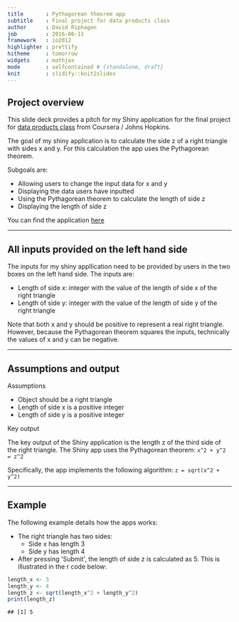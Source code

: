```yaml
---
title       : Pythagorean theorem app
subtitle    : Final project for data products class
author      : David Riphagen
job         : 2016-06-11
framework   : io2012
highlighter : prettify 
hitheme     : tomorrow      
widgets     : mathjax
mode        : selfcontained # {standalone, draft}
knit        : slidify::knit2slides
---
```


## Project overview

This slide deck provides a pitch for my Shiny application for the final project for [data products class](https://www.coursera.org/learn/data-products/) from Coursera / Johns Hopkins.

The goal of my shiny application is to calculate the side z of a right triangle with sides x and y. For this calculation the app uses the Pythagorean theorem.

Subgoals are:
- Allowing users to change the input data for x and y
- Displaying the data users have inputted
- Using the Pythagorean theorem to calculate the length of side z
- Displaying the length of side z

You can find the application [here](https://davidrip83.shinyapps.io/Shiny/)

--- 


## All inputs provided on the left hand side

The inputs for my shiny appllication need to be provided by users in the two boxes on the left hand side. The inputs are:

- Length of side x: integer with the value of the length of side x of the right triangle
- Length of side y: integer with the value of the length of side y of the right triangle

Note that both x and y should be positive to represent a real right triangle. However, because the Pythagorean theorem squares the inputs, technically the values of x and y can be negative.

---

## Assumptions and output

Assumptions

- Object should be a right triangle
- Length of side x is a positive integer
- Length of side y is a positive integer

Key output

The key output of the Shiny application is the length z of the third side of the right triangle. 
The Shiny app uses the Pythagorean theorem:
`x^2 + y^2 = z^2`

Specifically, the app implements the following algorithm:
`z = sqrt(x^2 + y^2)`

---


## Example

The following example details how the apps works:
- The right triangle has two sides:
    - Side x has length 3
    - Side y has length 4
- After pressing 'Submit', the length of side z is calculated as 5.
This is illustrated in the r code below:

```r
length_x <- 3
length_y <- 4
length_z <- sqrt(length_x^2 + length_y^2)
print(length_z)
```

```
## [1] 5
```

